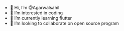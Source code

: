 - 👋 Hi, I’m @Agarwalsahil
- 👀 I’m interested in coding
- 🌱 I’m currently learning flutter
- 💞️ I’m looking to collaborate on open source program

<!---
Agarwalsahil/Agarwalsahil is a ✨ special ✨ repository because its `README.md` (this file) appears on your GitHub profile.
You can click the Preview link to take a look at your changes.
--->
